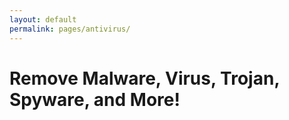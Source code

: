 ```yaml
---
layout: default
permalink: pages/antivirus/
---
```

# Remove Malware, Virus, Trojan, Spyware, and More!


